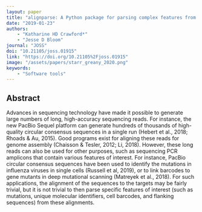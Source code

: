 ```yaml
---
layout: paper
title: "alignparse: A Python package for parsing complex features from high-throughput long-read sequencing"
date: "2019-01-23"
authors: 
    - "Katharine HD Crawford*"
    - "Jesse D Bloom"
journal: "JOSS"
doi: "10.21105/joss.01915"
link: "https://doi.org/10.21105%2Fjoss.01915"
image: "/assets/papers/starr_greany_2020.png"
keywords:
    - "Software tools"
---
```


## Abstract

Advances in sequencing technology have made it possible to generate large numbers of long, high-accuracy sequencing reads. For instance, the new PacBio Sequel platform can generate hundreds of thousands of high-quality circular consensus sequences in a single run (Hebert et al., 2018; Rhoads & Au, 2015). Good programs exist for aligning these reads for genome assembly (Chaisson & Tesler, 2012; Li, 2018). However, these long reads can also be used for other purposes, such as sequencing PCR amplicons that contain various features of interest. For instance, PacBio circular consensus sequences have been used to identify the mutations in influenza viruses in single cells (Russell et al, 2019), or to link barcodes to gene mutants in deep mutational scanning (Matreyek et al., 2018). For such applications, the alignment of the sequences to the targets may be fairly trivial, but it is not trivial to then parse specific features of interest (such as mutations, unique molecular identifiers, cell barcodes, and flanking sequences) from these alignments.
